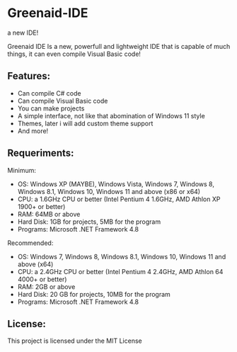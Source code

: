 
# Greenaid-IDE
a new IDE!

Greenaid IDE Is a new, powerfull and lightweight IDE that is capable of much things, it can even compile Visual Basic code!


## Features:

* Can compile C# code
* Can compile Visual Basic code
* You can make projects
* A simple interface, not like that abomination of Windows 11 style
* Themes, later i will add custom theme support
* And more!

## Requeriments:

Minimum:

* OS: Windows XP (MAYBE), Windows Vista, Windows 7, Windows 8, Windows 8.1, Windows 10, Windows 11 and above (x86 or x64)
* CPU: a 1.6GHz CPU or better (Intel Pentium 4 1.6GHz, AMD Athlon XP 1900+ or better)
* RAM: 64MB or above
* Hard Disk: 1GB for projects, 5MB for the program
* Programs: Microsoft .NET Framework 4.8

Recommended:

* OS: Windows 7, Windows 8, Windows 8.1, Windows 10, Windows 11 and above (x64)
* CPU: a 2.4GHz CPU or better (Intel Pentium 4 2.4GHz, AMD Athlon 64 4000+ or better)
* RAM: 2GB or above
* Hard Disk: 20 GB for projects, 10MB for the program
* Programs: Microsoft .NET Framework 4.8

## License:

This project is licensed under the MIT License

